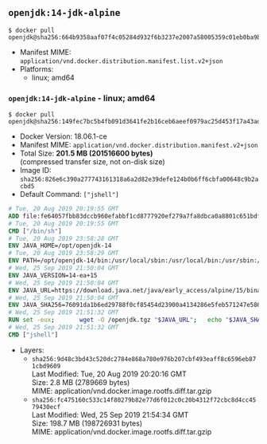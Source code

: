 ## `openjdk:14-jdk-alpine`

```console
$ docker pull openjdk@sha256:664b9358aaf07f4c05284d932f6b3237e2007a58005359c01eb0ba9b27a435e5
```

-	Manifest MIME: `application/vnd.docker.distribution.manifest.list.v2+json`
-	Platforms:
	-	linux; amd64

### `openjdk:14-jdk-alpine` - linux; amd64

```console
$ docker pull openjdk@sha256:149fec7bc5b4fb091d3641fe2b16ceb6aeef0979ac25d453f17a43ad7a6e3c37
```

-	Docker Version: 18.06.1-ce
-	Manifest MIME: `application/vnd.docker.distribution.manifest.v2+json`
-	Total Size: **201.5 MB (201516600 bytes)**  
	(compressed transfer size, not on-disk size)
-	Image ID: `sha256:826e6c390a277743161318a6a2d82e39defe124b0b6ff6cbfa00648c9b2acbd5`
-	Default Command: `["jshell"]`

```dockerfile
# Tue, 20 Aug 2019 20:19:55 GMT
ADD file:fe64057fbb83dccb960efabbf1cd8777920ef279a7fa8dbca0a8801c651bdf7c in / 
# Tue, 20 Aug 2019 20:19:55 GMT
CMD ["/bin/sh"]
# Tue, 20 Aug 2019 23:58:28 GMT
ENV JAVA_HOME=/opt/openjdk-14
# Tue, 20 Aug 2019 23:58:29 GMT
ENV PATH=/opt/openjdk-14/bin:/usr/local/sbin:/usr/local/bin:/usr/sbin:/usr/bin:/sbin:/bin
# Wed, 25 Sep 2019 21:50:04 GMT
ENV JAVA_VERSION=14-ea+15
# Wed, 25 Sep 2019 21:50:04 GMT
ENV JAVA_URL=https://download.java.net/java/early_access/alpine/15/binaries/openjdk-14-ea+15_linux-x64-musl_bin.tar.gz
# Wed, 25 Sep 2019 21:50:04 GMT
ENV JAVA_SHA256=76091da1b6ed29788f0cf85454d23900a4134286e5feb571247e5861f618d3cd
# Wed, 25 Sep 2019 21:51:32 GMT
RUN set -eux; 		wget -O /openjdk.tgz "$JAVA_URL"; 	echo "$JAVA_SHA256 */openjdk.tgz" | sha256sum -c -; 	mkdir -p "$JAVA_HOME"; 	tar --extract --file /openjdk.tgz --directory "$JAVA_HOME" --strip-components 1; 	rm /openjdk.tgz; 		java -Xshare:dump; 		java --version; 	javac --version
# Wed, 25 Sep 2019 21:51:32 GMT
CMD ["jshell"]
```

-	Layers:
	-	`sha256:9d48c3bd43c520dc2784e868a780e976b207cbf493eaff8c6596eb871cbd9609`  
		Last Modified: Tue, 20 Aug 2019 20:20:16 GMT  
		Size: 2.8 MB (2789669 bytes)  
		MIME: application/vnd.docker.image.rootfs.diff.tar.gzip
	-	`sha256:fc475160c533c14f80279b82e77d6f012c0c20b4312f72cbc8d4cc4579430ecf`  
		Last Modified: Wed, 25 Sep 2019 21:54:34 GMT  
		Size: 198.7 MB (198726931 bytes)  
		MIME: application/vnd.docker.image.rootfs.diff.tar.gzip
